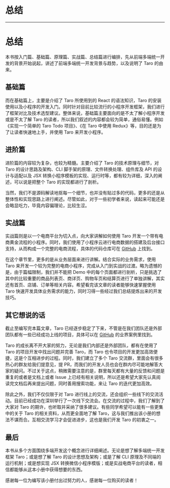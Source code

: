 
# 总结
---

# 总结

本书按入门篇、基础篇、原理篇、实战篇、总结篇进行编排，先从前端多端统一开发的背景开始说起，讲述了前端多端统一开发背景与趋势，以及说明了 Taro 的由来。

## 基础篇

而在基础篇上，主要是介绍了 Taro 所使用到的 React 的语法知识，Taro 的安装使用以及小程序的开发入门。同时针对目前比较流行的小程序开发框架，我们进行了框架对比及技术选型建议。整体来说，基础篇主要面向的是不太了解小程序开发或是不太了解 Taro 的读者，所以我们叙述的内容都会较为简单，通俗易懂。例如《实现一个简单的 Taro Todo 项目》、《在 Taro 中使用 Redux》等，目的还是为了让读者快速地上手，并使用 Taro 来开发小程序。

## 进阶篇

进阶篇的内容较为复杂，也较为精髓。主要介绍了 Taro 的技术原理与细节，对 Taro 的设计思路及架构、CLI 脚手架的原理、文件转换处理、组件库及 API 的设计与适配以及 JSX 转换小程序模板的实现、运行时等，都有较为详细，深入的阐述，可以说是把整个 Taro 的实现都进行了剖析。

当然，我们不是源码解读地抠每一个细节，也并没有贴过多的代码，更多的还是从整体性和实现思路上进行阐述。尽管如此，对于一些初学者来说，读起来可能还是会略显吃力，毕竟内容偏理论，比较生涩。

## 实战篇

实战篇则是以一个电商平台为切入点，向大家讲解如何使用 Taro 开发一个带有电商黄金流程的小程序。同时，我们使用了小程序云进行电商数据的搭建及后台接口支持，从而构成一个完整的电商流程，具体的代码仓库可在 [GitHub](https://github.com/o2team/taro-ebook-source) 上找到。

在这个章节里，更多的是从业务层面来进行讲解。结合实际的业务需求，使用 Taro 来开发一个较为完整的电商小程序，完成从入门到实战的过渡。略为遗憾的是，由于篇幅限制，我们并不能把 Demo 中的每个页面都进行剖析，只是挑选了其中的比较重要的商品列表页、商详页、购物车页和结算页进行了单独讲解，其实还有首页、店铺、订单等相关内容。希望看完该文章的读者能够快速掌握使用 Taro 快速开发具体业务需求的能力，同时习得一些经过我们总结提炼出来的开发技巧。

## 其它想说的话

截止至编写完本篇文章，Taro 已经逐步稳定了下来，不管是在我们团队还是外部团队都有一些已经成功上线的项目，具体可以在 [GitHub](https://github.com/NervJS/taro) 的业界案例里找到。

Taro 的成长离不开大家的努力，无论是我们内部还是外部团队，都有在使用了 Taro 的项目开发中找出问题并完善 Taro，而 Taro 也令项目的开发更加高效便捷，这是个互相进步的过程。同时，我们建立了多个 Taro 交流群，里面会有很多热心的群友给我们提意见，提 PR，而我们的开发人员也会在群内尽可能地解答大家的疑问。不过关于这点，稍微需要注意的是，群里每天都有大量的反馈和问题是重复的或者是文档上或者 Issue 上已经有相关说明，所以还是希望大家先认真阅读完文档后再来提出问题，同时善用搜索功能，来让 Taro 的迭代更加高效。

除此之外，我们不仅仅限于对 Taro 进行线上的交流，还会组织一些线下的交流活动。目前已经成功在深圳举行了一次线下交流会。在交流的过程中，我们了解到了大家对 Taro 的期许，也听取并采纳了很多建议。有些同学希望可以能有一些更集中的关于 Taro 的相关资料，从而更全面地了解 Taro，这与我们推出该小册的想法不谋而合。互相交流学习才会促进进步，这也是我们开发 Taro 的初衷之一。

## 最后

本书从多个方面围绕多端开发这个概念进行详细阐述。无论是想了解多端统一开发框架 Taro；或是想了解 Taro 的设计思想及架构；或是了解 CLI 原理及不同端的运行机制；或是想实现 JSX 转换微信小程序模版；或是实战电商平台的读者，相信都能够从这本小册中获得想要的东西。

感谢每一位为编写该小册付出过努力的人，感谢每一位购买的读者！
    